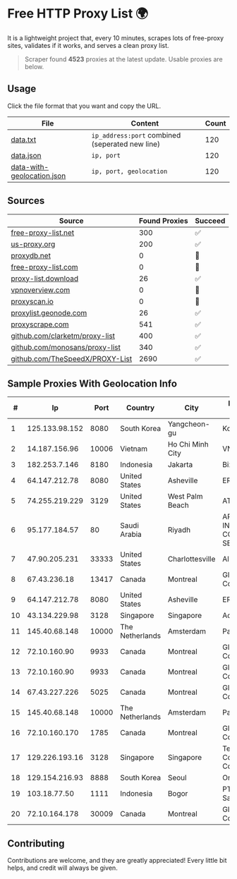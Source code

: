 
# Free HTTP Proxy List 🌍

It is a lightweight project that, every 10 minutes, scrapes lots of free-proxy sites, validates if it works, and serves a clean proxy list.


> Scraper found **4523** proxies at the latest update. Usable proxies are below.

## Usage

Click the file format that you want and copy the URL.


|File|Content|Count|
|----|-------|-----|
|[data.txt](https://raw.githubusercontent.com/themiralay/Proxy-List-World/master/data.txt)|`ip_address:port` combined (seperated new line)|120|
|[data.json](https://raw.githubusercontent.com/themiralay/Proxy-List-World/master/data.json)|`ip, port`|120|
|[data-with-geolocation.json](https://raw.githubusercontent.com/themiralay/Proxy-List-World/master/data-with-geolocation.json)|`ip, port, geolocation`|120|

## Sources

|Source|Found Proxies|Succeed|
|------|-------------|-------|
|[free-proxy-list.net](https://free-proxy-list.net)|300|✅|
|[us-proxy.org](https://www.us-proxy.org)|200|✅|
|[proxydb.net](http://proxydb.net)|0|🚫|
|[free-proxy-list.com](https://free-proxy-list.com/?page=&port=&type%5B%5D=http&type%5B%5D=https&up_time=0&search=Search)|0|🚫|
|[proxy-list.download](https://www.proxy-list.download/HTTP)|26|✅|
|[vpnoverview.com](https://vpnoverview.com/privacy/anonymous-browsing/free-proxy-servers)|0|🚫|
|[proxyscan.io](https://www.proxyscan.io)|0|🚫|
|[proxylist.geonode.com](https://proxylist.geonode.com/api/proxy-list?limit=300&page=1&sort_by=lastChecked&sort_type=desc&protocols=http,https)|26|✅|
|[proxyscrape.com](https://api.proxyscrape.com/v2/?request=displayproxies&protocol=http&timeout=10000&country=all&ssl=all&anonymity=all)|541|✅|
|[github.com/clarketm/proxy-list](https://raw.githubusercontent.com/clarketm/proxy-list/master/proxy-list-raw.txt)|400|✅|
|[github.com/monosans/proxy-list](https://raw.githubusercontent.com/monosans/proxy-list/main/proxies/http.txt)|340|✅|
|[github.com/TheSpeedX/PROXY-List](https://raw.githubusercontent.com/TheSpeedX/PROXY-List/master/http.txt)|2690|✅|


## Sample Proxies With Geolocation Info

|#|Ip|Port|Country|City|Internet Service Provider|
|-|--|----|-------|----|-------------------------|
|1|125.133.98.152|8080|South Korea|Yangcheon-gu|Korea Telecom|
|2|14.187.156.96|10006|Vietnam|Ho Chi Minh City|VNPT|
|3|182.253.7.146|8180|Indonesia|Jakarta|Biznet Networks|
|4|64.147.212.78|8080|United States|Asheville|ERC Broadband|
|5|74.255.219.229|3129|United States|West Palm Beach|AT&T Corp.|
|6|95.177.184.57|80|Saudi Arabia|Riyadh|ARABIAN INTERNET & COMMUNICATIONS SERVICES CO.LTD|
|7|47.90.205.231|33333|United States|Charlottesville|Alibaba.com LLC|
|8|67.43.236.18|13417|Canada|Montreal|GloboTech Communications|
|9|64.147.212.78|8080|United States|Asheville|ERC Broadband|
|10|43.134.229.98|3128|Singapore|Singapore|Aceville Pte.ltd|
|11|145.40.68.148|10000|The Netherlands|Amsterdam|Packet Host, Inc.|
|12|72.10.160.90|9933|Canada|Montreal|GloboTech Communications|
|13|72.10.160.90|9933|Canada|Montreal|GloboTech Communications|
|14|67.43.227.226|5025|Canada|Montreal|GloboTech Communications|
|15|145.40.68.148|10000|The Netherlands|Amsterdam|Packet Host, Inc.|
|16|72.10.160.170|1785|Canada|Montreal|GloboTech Communications|
|17|129.226.193.16|3128|Singapore|Singapore|Tencent Cloud Computing (Beijing) Co|
|18|129.154.216.93|8888|South Korea|Seoul|Oracle Corporation|
|19|103.18.77.50|1111|Indonesia|Bogor|PT Usaha Adi Sanggoro|
|20|72.10.164.178|30009|Canada|Montreal|GloboTech Communications|



## Contributing

Contributions are welcome, and they are greatly appreciated! Every
little bit helps, and credit will always be given.

